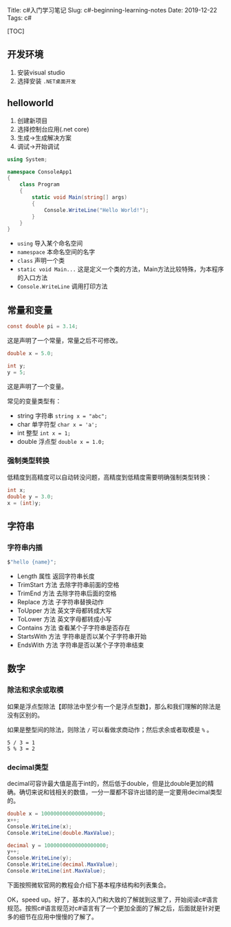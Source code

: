 Title: c#入门学习笔记
Slug: c#-beginning-learning-notes
Date: 2019-12-22
Tags: c#

[TOC]

## 开发环境

1. 安装visual studio
2. 选择安装 `.NET桌面开发`



## helloworld

1. 创建新项目
2. 选择控制台应用(.net core)
3. 生成->生成解决方案
4. 调试->开始调试

```c#
using System;

namespace ConsoleApp1
{
    class Program
    {
        static void Main(string[] args)
        {
            Console.WriteLine("Hello World!");
        }
    }
}
```

- `using` 导入某个命名空间
- `namespace` 本命名空间的名字
- `class` 声明一个类
- `static void Main...` 这是定义一个类的方法，Main方法比较特殊，为本程序的入口方法
- `Console.WriteLine` 调用打印方法 



## 常量和变量

```c#
const double pi = 3.14;
```

这是声明了一个常量，常量之后不可修改。

```c#
double x = 5.0;

int y;
y = 5;
```

这是声明了一个变量。

常见的变量类型有：

- string 字符串 `string x = "abc";`
- char 单字符型 `char x = 'a';`
- int 整型 `int x = 1;`
- double 浮点型 `double x = 1.0;`

### 强制类型转换

低精度到高精度可以自动转没问题，高精度到低精度需要明确强制类型转换：

```c#
int x;
double y = 3.0;
x = (int)y;
```





## 字符串

### 字符串内插

```c#
$"hello {name}";
```

- Length 属性 返回字符串长度
- TrimStart 方法 去除字符串前面的空格
- TrimEnd 方法 去除字符串后面的空格
- Replace 方法 子字符串替换动作
- ToUpper 方法  英文字母都转成大写
- ToLower 方法 英文字母都转成小写
- Contains 方法 查看某个子字符串是否存在
- StartsWith 方法 字符串是否以某个子字符串开始
- EndsWith 方法 字符串是否以某个子字符串结束



## 数字

### 除法和求余或取模

如果是浮点型除法【即除法中至少有一个是浮点型数】，那么和我们理解的除法是没有区别的。

如果是整型间的除法，则除法 `/` 可以看做求商动作；然后求余或者取模是 `%` 。

```
5 / 3 = 1
5 % 3 = 2
```

### decimal类型

decimal可容许最大值是高于int的，然后低于double，但是比double更加的精确。确切来说和钱相关的数值，一分一厘都不容许出错的是一定要用decimal类型的。

```c#
double x = 10000000000000000000;
x++;
Console.WriteLine(x);
Console.WriteLine(double.MaxValue);

decimal y = 10000000000000000000;
y++;
Console.WriteLine(y);
Console.WriteLine(decimal.MaxValue);
Console.WriteLine(int.MaxValue);
```

下面按照微软官网的教程会介绍下基本程序结构和列表集合。





OK，speed up。好了，基本的入门和大致的了解就到这里了，开始阅读c#语言规范。按照c#语言规范对c#语言有了一个更加全面的了解之后，后面就是针对更多的细节在应用中慢慢的了解了。











